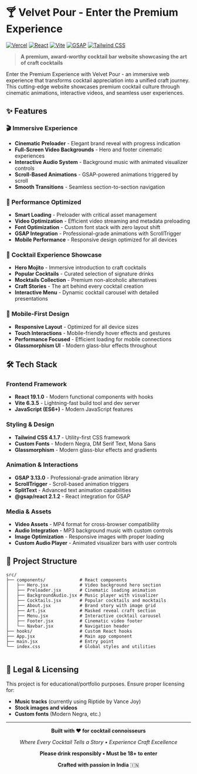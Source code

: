# 🍸 Velvet Pour - Enter the Premium Experience

[![Vercel](https://img.shields.io/badge/Deployed%20on-Vercel-black?logo=vercel)](https://your-deployment-url.vercel.app/)
[![React](https://img.shields.io/badge/React-19.1.0-blue?logo=react)](https://reactjs.org/)
[![Vite](https://img.shields.io/badge/Vite-6.3.5-646CFF?logo=vite)](https://vitejs.dev/)
[![GSAP](https://img.shields.io/badge/GSAP-3.13.0-88CE02?logo=greensock)](https://greensock.com/)
[![Tailwind CSS](https://img.shields.io/badge/Tailwind-4.1.7-06B6D4?logo=tailwindcss)](https://tailwindcss.com/)

> **A premium, award-worthy cocktail bar website showcasing the art of craft cocktails**

Enter the Premium Experience with Velvet Pour - an immersive web experience that transforms cocktail appreciation into a unified craft journey. This cutting-edge website showcases premium cocktail culture through cinematic animations, interactive videos, and seamless user experiences.

## ✨ Features

### 🎬 **Immersive Experience**
- **Cinematic Preloader** - Elegant brand reveal with progress indication
- **Full-Screen Video Backgrounds** - Hero and footer cinematic experiences
- **Interactive Audio System** - Background music with animated visualizer controls
- **Scroll-Based Animations** - GSAP-powered animations triggered by scroll
- **Smooth Transitions** - Seamless section-to-section navigation

### 🚀 **Performance Optimized**
- **Smart Loading** - Preloader with critical asset management
- **Video Optimization** - Efficient video streaming and metadata preloading
- **Font Optimization** - Custom font stack with zero layout shift
- **GSAP Integration** - Professional-grade animations with ScrollTrigger
- **Mobile Performance** - Responsive design optimized for all devices

### 🍹 **Cocktail Experience Showcase**
- **Hero Mojito** - Immersive introduction to craft cocktails
- **Popular Cocktails** - Curated selection of signature drinks
- **Mocktails Collection** - Premium non-alcoholic alternatives
- **Craft Stories** - The art behind every cocktail creation
- **Interactive Menu** - Dynamic cocktail carousel with detailed presentations

### 📱 **Mobile-First Design**
- **Responsive Layout** - Optimized for all device sizes
- **Touch Interactions** - Mobile-friendly hover effects and gestures
- **Performance Focused** - Efficient loading for mobile connections
- **Glassmorphism UI** - Modern glass-blur effects throughout

## 🛠 Tech Stack

### **Frontend Framework**
- **React 19.1.0** - Modern functional components with hooks
- **Vite 6.3.5** - Lightning-fast build tool and dev server
- **JavaScript (ES6+)** - Modern JavaScript features

### **Styling & Design**
- **Tailwind CSS 4.1.7** - Utility-first CSS framework
- **Custom Fonts** - Modern Negra, DM Serif Text, Mona Sans
- **Glassmorphism** - Modern glass-blur effects and gradients

### **Animation & Interactions**
- **GSAP 3.13.0** - Professional-grade animation library
- **ScrollTrigger** - Scroll-based animation triggers
- **SplitText** - Advanced text animation capabilities
- **@gsap/react 2.1.2** - React integration for GSAP

### **Media & Assets**
- **Video Assets** - MP4 format for cross-browser compatibility
- **Audio Integration** - MP3 background music with custom controls
- **Image Optimization** - Responsive images with proper loading
- **Custom Audio Player** - Animated visualizer bars with user controls


## 📁 Project Structure

```
src/
├── components/             # React components
│   ├── Hero.jsx            # Video background hero section
│   ├── Preloader.jsx       # Cinematic loading animation
│   ├── BackgroundAudio.jsx # Music player with visualizer
│   ├── Cocktails.jsx       # Popular cocktails and mocktails
│   ├── About.jsx           # Brand story with image grid
│   ├── Art.jsx             # Masked reveal craft section
│   ├── Menu.jsx            # Interactive cocktail carousel
│   ├── Footer.jsx          # Cinematic video footer
│   └── Navbar.jsx          # Navigation header
├── hooks/                  # Custom React hooks
├── App.jsx                 # Main app component
├── main.jsx                # Entry point
└── index.css               # Global styles and utilities


```
## 📄 Legal & Licensing

This project is for educational/portfolio purposes. Ensure proper licensing for:
- **Music tracks** (currently using Riptide by Vance Joy)
- **Stock images and videos** 
- **Custom fonts** (Modern Negra, etc.)

---

<div align="center">

**Built with ❤️ for cocktail connoisseurs**

*Where Every Cocktail Tells a Story • Experience Craft Excellence*

**Please drink responsibly • Must be 18+ to enter**

**Crafted with passion in India** 🇮🇳

</div>

